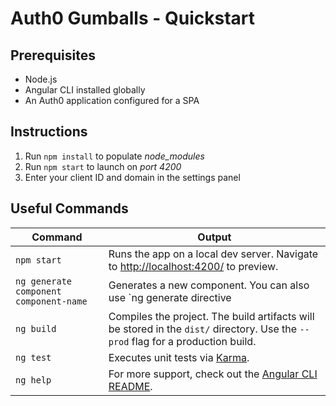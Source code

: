 # Auth0 Gumballs - Quickstart

## Prerequisites

+ Node.js
+ Angular CLI installed globally
+ An Auth0 application configured for a SPA

## Instructions

1. Run `npm install` to populate *node_modules*
2. Run `npm start` to launch on *port 4200*
3. Enter your client ID and domain in the settings panel

## Useful Commands

Command | Output
--- | ---
`npm start` | Runs the app on a local dev server. Navigate to [http://localhost:4200/](http://localhost:4200/) to preview.
`ng generate component component-name` | Generates a new component. You can also use `ng generate directive|pipe|service|class|guard|interface|enum|module`.
`ng build` | Compiles the project. The build artifacts will be stored in the `dist/` directory. Use the `--prod` flag for a production build.
`ng test` | Executes unit tests via [Karma](https://karma-runner.github.io).
`ng help` | For more support, check out the [Angular CLI README](https://github.com/angular/angular-cli/blob/master/README.md).
